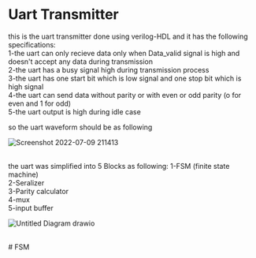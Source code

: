 # Uart Transmitter
this is the uart transmitter done using verilog-HDL and it has the following specifications:<br />
1-the uart can only recieve data only when Data_valid signal is high and doesn't accept any data during transmission<br />
2-the uart has a busy signal high during transmission process<br />
3-the uart has one start bit which is low signal and one stop bit which is high signal<br />
4-the uart can send data without parity or with even or odd parity (o for even and 1 for odd)<br />
5-the uart output is high during idle case<br />

so the uart waveform should be as following<br />

![Screenshot 2022-07-09 211413](https://user-images.githubusercontent.com/81904314/178119751-25a4b61f-17c4-4eae-ad20-d9cffc55978d.png)

<br />the uart was simplified into 5 Blocks as following:
1-FSM (finite state machine)<br />
2-Seralizer<br />
3-Parity calculator<br />
4-mux<br />
5-input buffer<br />




![Untitled Diagram drawio](https://user-images.githubusercontent.com/81904314/178120592-2cb83ce1-d832-4594-bcfa-ac3563aff66c.png)

<br /># FSM

